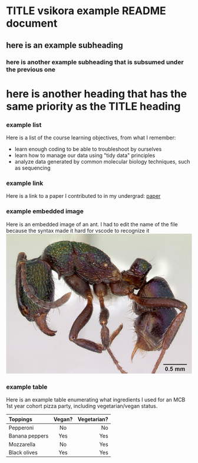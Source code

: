 # TITLE vsikora example README document

## here is an example subheading

### here is another example subheading that is subsumed under the previous one

# here is another heading that has the same priority as the TITLE heading

### example list
Here is a list of the course learning objectives, from what I remember:
- learn enough coding to be able to troubleshoot by ourselves 
- learn how to manage our data using "tidy data" principles
- analyze data generated by common molecular biology techniques, such as sequencing

### example link
Here is a link to a paper I contributed to in my undergrad: [paper](https://pubmed.ncbi.nlm.nih.gov/37276417/)

### example embedded image
Here is an embedded image of an ant. I had to edit the name of the file because the syntax made it hard for vscode to recognize it ![ant copied from repo](./messy-project-directory/casent0172345.jpg)

### example table
Here is an example table enumerating what ingredients I used for an MCB 1st year cohort pizza party, including vegetarian/vegan status. 

| Toppings      |    Vegan?   | Vegetarian? |
|:--------------|:-----------:|------------:|
|Pepperoni      |      No     |     No      |
|Banana peppers |     Yes     |     Yes     |
|Mozzarella     |      No     |     Yes     |
|Black olives   |     Yes     |     Yes     |

